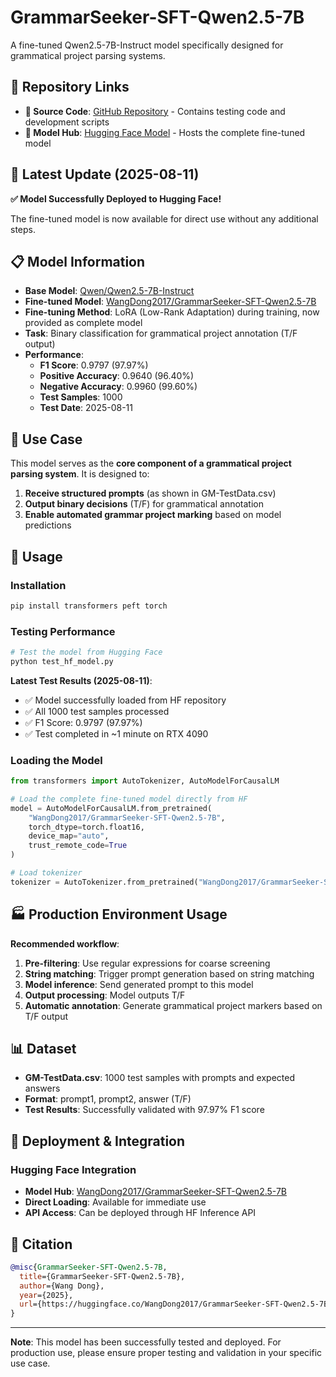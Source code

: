 # GrammarSeeker-SFT-Qwen2.5-7B

A fine-tuned Qwen2.5-7B-Instruct model specifically designed for grammatical project parsing systems.

## 🔗 Repository Links

- **📁 Source Code**: [GitHub Repository](https://github.com/wd-github-2017/GrammarSeeker) - Contains testing code and development scripts
- **🤗 Model Hub**: [Hugging Face Model](https://huggingface.co/WangDong2017/GrammarSeeker-SFT-Qwen2.5-7B) - Hosts the complete fine-tuned model

## 🎉 Latest Update (2025-08-11)

**✅ Model Successfully Deployed to Hugging Face!**

The fine-tuned model is now available for direct use without any additional steps.

## 📋 Model Information

- **Base Model**: [Qwen/Qwen2.5-7B-Instruct](https://huggingface.co/Qwen/Qwen2.5-7B-Instruct)
- **Fine-tuned Model**: [WangDong2017/GrammarSeeker-SFT-Qwen2.5-7B](https://huggingface.co/WangDong2017/GrammarSeeker-SFT-Qwen2.5-7B)
- **Fine-tuning Method**: LoRA (Low-Rank Adaptation) during training, now provided as complete model
- **Task**: Binary classification for grammatical project annotation (T/F output)
- **Performance**: 
  - **F1 Score**: 0.9797 (97.97%)
  - **Positive Accuracy**: 0.9640 (96.40%)
  - **Negative Accuracy**: 0.9960 (99.60%)
  - **Test Samples**: 1000
  - **Test Date**: 2025-08-11

## 🎯 Use Case

This model serves as the **core component of a grammatical project parsing system**. It is designed to:

1. **Receive structured prompts** (as shown in GM-TestData.csv)
2. **Output binary decisions** (T/F) for grammatical annotation
3. **Enable automated grammar project marking** based on model predictions

## 🔧 Usage

### Installation

```bash
pip install transformers peft torch
```

### Testing Performance

```bash
# Test the model from Hugging Face
python test_hf_model.py
```

**Latest Test Results (2025-08-11)**:
- ✅ Model successfully loaded from HF repository
- ✅ All 1000 test samples processed
- ✅ F1 Score: 0.9797 (97.97%)
- ✅ Test completed in ~1 minute on RTX 4090

### Loading the Model

```python
from transformers import AutoTokenizer, AutoModelForCausalLM

# Load the complete fine-tuned model directly from HF
model = AutoModelForCausalLM.from_pretrained(
    "WangDong2017/GrammarSeeker-SFT-Qwen2.5-7B",
    torch_dtype=torch.float16,
    device_map="auto",
    trust_remote_code=True
)

# Load tokenizer
tokenizer = AutoTokenizer.from_pretrained("WangDong2017/GrammarSeeker-SFT-Qwen2.5-7B")
```

## 🏭 Production Environment Usage

**Recommended workflow**:

1. **Pre-filtering**: Use regular expressions for coarse screening
2. **String matching**: Trigger prompt generation based on string matching
3. **Model inference**: Send generated prompt to this model
4. **Output processing**: Model outputs T/F
5. **Automatic annotation**: Generate grammatical project markers based on T/F output

## 📊 Dataset

- **GM-TestData.csv**: 1000 test samples with prompts and expected answers
- **Format**: prompt1, prompt2, answer (T/F)
- **Test Results**: Successfully validated with 97.97% F1 score

## 🚀 Deployment & Integration

### Hugging Face Integration

- **Model Hub**: [WangDong2017/GrammarSeeker-SFT-Qwen2.5-7B](https://huggingface.co/WangDong2017/GrammarSeeker-SFT-Qwen2.5-7B)
- **Direct Loading**: Available for immediate use
- **API Access**: Can be deployed through HF Inference API

## 📝 Citation

```bibtex
@misc{GrammarSeeker-SFT-Qwen2.5-7B,
  title={GrammarSeeker-SFT-Qwen2.5-7B},
  author={Wang Dong},
  year={2025},
  url={https://huggingface.co/WangDong2017/GrammarSeeker-SFT-Qwen2.5-7B}
}
```

---

**Note**: This model has been successfully tested and deployed. For production use, please ensure proper testing and validation in your specific use case. 